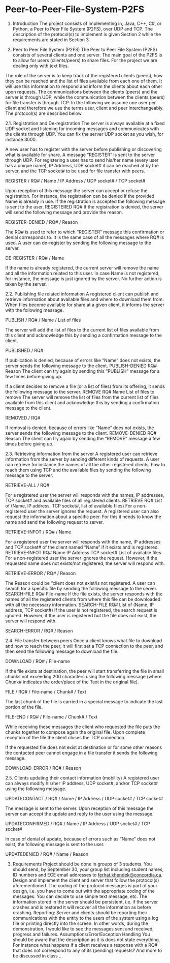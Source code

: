# Peer-to-Peer-File-System-P2FS
1. Introduction
The project consists of implementing in, Java, C++, C#, or Python, a Peer to Peer File System
(P2FS), over UDP and TCP. The description of the protocol(s) to implement is given Section
2 while the requirements are stated in Section 3.

2. Peer to Peer File System (P2FS)
The Peer to Peer File System (P2FS) consists of several clients and one server. The main goal
of the P2FS is to allow for users (clients/peers) to share files. For the project we are dealing
only with text files.

The role of the server is to keep track of the registered clients (peers), how they can be
reached and the list of files available from each one of them. It will use this information to
respond and inform the clients about each other upon requests.
The communications between the clients (peers) and the server is through UDP, while the
communication between the clients (peers) for file transfer is through TCP.
In the following we assume one user per client and therefore we use the terms user, client and
peer interchangeably. The protocol(s) are described below.

2.1. Registration and De-registration
The server is always available at a fixed UDP socket and listening for incoming messages and
communicates with the clients through UDP. You can fix the server UDP socket as you wish,
for instance 3000.

A new user has to register with the server before publishing or discovering what is available
for share. A message “REGISTER” is sent to the server through UDP. For registering a user
has to send his/her name (every user has a unique name), IP Address, UDP socket# it can be
reached at by the server, and the TCP socket# to be used for file transfer with peers.

REGISTER / RQ# / Name / IP Address / UDP socket# / TCP socket#

Upon reception of this message the server can accept or refuse the registration. For instance,
the registration can be denied if the provided Name is already in use. If the registration is
accepted the following message is sent to the user.
REGISTERED RQ#
If the registration is denied, the server will send the following message and provide the
reason.

REGISTER-DENIED / RQ# / Reason

The RQ# is used to refer to which “REGISTER” message this confirmation or denial
corresponds to. It is the same case of all the messages where RQ# is used.
A user can de-register by sending the following message to the server.

DE-REGISTER / RQ# / Name

If the name is already registered, the current server will remove the name and all the
information related to this user.
In case Name is not registered, for instance, the message is just ignored by the server. No
further action is taken by the server.

2.2. Publishing file related information
A registered client can publish and retrieve information about available files and where to
download them from. When files become available for share at a given client, it informs the
server with the following message.

PUBLISH / RQ# / Name / List of files

The server will add the list of files to the current list of files available from this client and
acknowledge this by sending a confirmation message to the client.

PUBLISHED / RQ#

If publication is denied, because of errors like “Name” does not exists, the server sends the
following message to the client.
PUBLISH-DENIED RQ# Reason
The client can try again by sending this “PUBLISH” message for a few times before giving
up.

If a client decides to remove a file (or a list of files) from its offering, it sends the following
message to the server.
REMOVE RQ# Name List of files to remove
The server will remove the list of files from the current list of files available from this client
and acknowledge this by sending a confirmation message to the client.

REMOVED / RQ#

If removal is denied, because of errors like “Name” does not exists, the server sends the
following message to the client.
REMOVE-DENIED RQ# Reason
The client can try again by sending the “REMOVE” message a few times before giving up.

2.3. Retrieving information from the server
A registered user can retrieve information from the server by sending different kinds of
requests. A user can retrieve for instance the names of all the other registered clients, how to
reach them using TCP and the available files by sending the following message to the server.

RETRIEVE-ALL / RQ#

For a registered user the server will responds with the names, IP addresses, TCP socket# and
available files of all registered clients.
RETRIEVE RQ# List of (Name, IP address, TCP socket#, list of available files)
For a non-registered user the server ignores the request.
A registered user can also request the information about a specific peer. For this it needs to
know the name and send the following request to server.

RETRIEVE-INFOT / RQ# / Name

For a registered user the server will responds with the name, IP addresses and TCP socket# of
the client named “Name” if it exists and is registered.
RETRIEVE-INFOT RQ# Name IP Address TCP socket# List of available files
For a non-registered user the server ignores the request. However, if the requested name does
not exists/not registered, the server will respond with.

RETRIEVE-ERROR / RQ# / Reason

The Reason could be “client does not exist/is not registered.
A user can search for a specific file by sending the following message to the server.
SEARCH-FILE RQ# File-name
If the file exists, the server responds with the names of all the registered clients from where
this file can be downloaded with all the necessary information.
SEARCH-FILE RQ# List of (Name, IP address, TCP socket#)
If the user is not registered, the search request is ignored. However, if the user is registered
but the file does not exist, the server will respond with.

SEARCH-ERROR / RQ# / Reason

2.4. File transfer between peers
Once a client knows what file to download and how to reach the peer, it will first set a TCP
connection to the peer, and then send the following message to download the file.

DOWNLOAD / RQ# / File-name

If the file exists at destination, the peer will start transferring the file in small chunks not
exceeding 200 characters using the following message (where Chunk# indicates the
order/place of the Text in the original file).

FILE / RQ# / File-name / Chunk# / Text

The last chunk of the file is carried in a special message to indicate the last portion of the file.

FILE-END / RQ# / File-name / Chunk# / Text

While receiving these messages the client who requested the file puts the chunks together to
compose again the original file. Upon complete reception of the file the client closes the TCP
connection.

If the requested file does not exist at destination or for some other reasons the contacted peer
cannot engage in a file transfer it sends the following message.

DOWNLOAD-ERROR / RQ# / Reason

2.5. Clients updating their contact information (mobility)
A registered user can always modify his/her IP address, UDP socket#, and/or TCP socket#
using the following message.

UPDATECONTACT / RQ# / Name / IP Address / UDP socket# / TCP socket#

The message is sent to the server. Upon reception of this message the server can accept the
update and reply to the user using the message.

UPDATECONFIRMED / RQ# / Name / IP Address / UDP socket# / TCP socket#

In case of denial of update, because of errors such as “Name” does not exist, the following
message is sent to the user.

UPDATEDENIED / RQ# / Name / Reason

3. Requirements
Project should be done in groups of 3 students. You should send, by September 30, your
group list including student names, ID numbers and ECE email addresses to
ferhat.khendek@concordia.ca.
Design and implement the client and server that follow the protocol(s) aforementioned. The
coding of the protocol messages is part of your design, i.e. you have to come out with the
appropriate coding of the messages. You can decide to use simple text message, etc.
The information stored in the server should be persistent, i.e. if the server crashes and is
restored it will recover all the information as before crashing.
Reporting: Server and clients should be reporting their communications with the entity to the
users of the system using a log file or printing directly into the screen. In other words, during
the demonstration, I would like to see the messages sent and received, progress and failures.
Assumptions/Error/Exception Handling
You should be aware that the description as it is does not state everything. For instance what
happens if a client receives a response with a RQ# that does not correspond to any of its
(pending) requests?
And more to be discussed in class …
